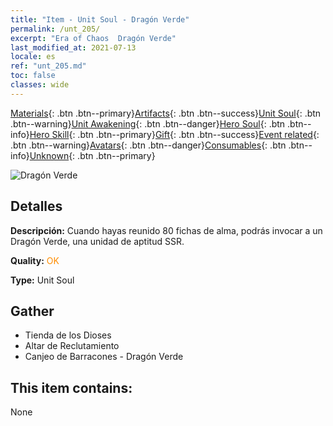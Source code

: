 ```yaml
---
title: "Item - Unit Soul - Dragón Verde"
permalink: /unt_205/
excerpt: "Era of Chaos  Dragón Verde"
last_modified_at: 2021-07-13
locale: es
ref: "unt_205.md"
toc: false
classes: wide
---
```

 [Materials](/ItemsES/){: .btn .btn--primary}[Artifacts](/ItemsES/Artifacts/){: .btn .btn--success}[Unit Soul](/ItemsES/UnitSoul/){: .btn .btn--warning}[Unit Awakening](/ItemsES/UnitAwakening/){: .btn .btn--danger}[Hero Soul](/ItemsES/HeroSoul/){: .btn .btn--info}[Hero Skill](/ItemsES/HeroSkill/){: .btn .btn--primary}[Gift](/ItemsES/Gift/){: .btn .btn--success}[Event related](/ItemsES/Events/){: .btn .btn--warning}[Avatars](/ItemsES/Avatars/){: .btn .btn--danger}[Consumables](/ItemsES/Consumables/){: .btn .btn--info}[Unknown](/ItemsES/Unknown/){: .btn .btn--primary}

 ![Dragón Verde](/images/u/ti_lvlong.jpg)

## Detalles
 **Descripción:** Cuando hayas reunido 80 fichas de alma, podrás invocar a un Dragón Verde, una unidad de aptitud SSR.

 **Quality:** <span style="color: #FF8C00">OK</span>

 **Type:** Unit Soul

## Gather

*    Tienda de los Dioses 
*    Altar de Reclutamiento 
*    Canjeo de Barracones - Dragón Verde 

## This item contains:

  None

